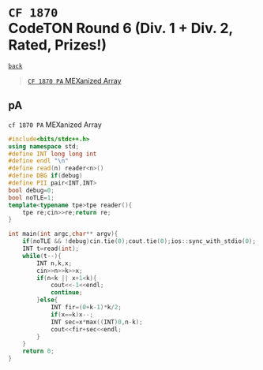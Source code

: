 # `CF 1870` <br>CodeTON Round 6 (Div. 1 + Div. 2, Rated, Prizes!)
[`back`](../)

> [`CF 1870 PA` MEXanized Array](#pa)  

## pA
`cf 1870 PA` MEXanized Array
```c++
#include<bits/stdc++.h>
using namespace std;
#define INT long long int
#define endl "\n"
#define read(n) reader<n>()
#define DBG if(debug)
#define PII pair<INT,INT>
bool debug=0;
bool noTLE=1;
template<typename tpe>tpe reader(){
	tpe re;cin>>re;return re;
}

int main(int argc,char** argv){
	if(noTLE && !debug)cin.tie(0);cout.tie(0);ios::sync_with_stdio(0);
	INT t=read(int);
	while(t--){
		INT n,k,x;
		cin>>n>>k>>x;
		if(n<k || x+1<k){
			cout<<-1<<endl;
			continue;
		}else{
			INT fir=(0+k-1)*k/2;
			if(x==k)x--;
			INT sec=x*max((INT)0,n-k);
			cout<<fir+sec<<endl;
		}
	}
	return 0;
}
```



[`Codeforces`]: /OJ_ans/cf
[`Zerojudge`]: /OJ_ans/zj
[`PCIC`]: /OJ_ans/PCIC
